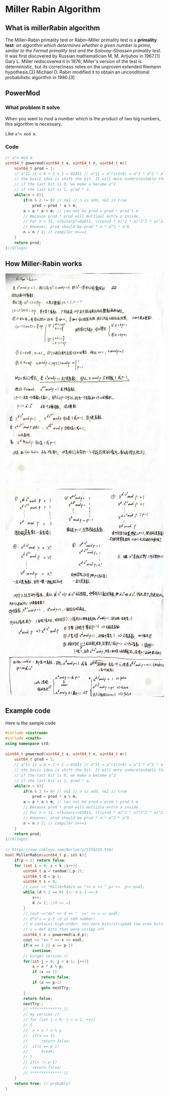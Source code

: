 # Miller Rabin Algorithm


## What is millerRabin algorithm

The Miller–Rabin primality test or Rabin–Miller primality test is a **primality test**: _an algorithm which determines whether a given number is prime, similar to the Fermat primality test and the Solovay–Strassen primality test._ It was first discovered by Russian mathematician M. M. Artjuhov in 1967.[1] Gary L. Miller rediscovered it in 1976; Miller's version of the test is deterministic, but its correctness relies on the unproven extended Riemann hypothesis.[2] Michael O. Rabin modified it to obtain an unconditional probabilistic algorithm in 1980.[3]

## PowerMod

### What problem it solve

When you want to mod a number which is the product of two big numbers, this algorithm is necessary.

Like `a^n mod m`.

### Code

```cpp
// a^n mod m
uint64_t powermod(uint64_t a, uint64_t n, uint64_t m){
	uint64_t prod = 1;
	// a^11 11 = 8 + 2 + 1 = 01011 // a^11 = a^(1+2+8) = a^1 * a^2 * a^8
	// the basic idea is shift the bit. It will more understandable than odd/even number.
	// if the last bit is 0, we make a become a^2.
	// if the last bit is 1, prod * a.
	while(n > 0){
		if(n % 2 != 0) // n&1 // n is odd, n&1 is true
			prod = prod * a % m;
		a = a * a % m; // can not be prod = prod * prod % m
		// Because prod * prod will multipul extra a inside.
		// For n = 11, n(binary)=01011, (((prod * a)^2 * a)^2^2 * a)^2. this is wrong
		// However, prod should be prod * a * a^2 * a^8.
		n = n / 2; // compiler n>>=1
	}
	return prod;
}//O(logn)
```

## How Miller-Rabin works

![millerRabin1](/images/2020-01-13-miller-rabin/millerRabin1.jpeg)

![millerRabin2](/images/2020-01-13-miller-rabin/millerRabin2.jpeg)

## Example code

Here is the sample code

```cpp
#include <iostream>
#include <cmath>
using namespace std;

uint64_t powermod(uint64_t a, uint64_t n, uint64_t m){
	uint64_t prod = 1;
	// a^11 11 = 8 + 2 + 1 = 01011 // a^11 = a^(1+2+8) = a^1 * a^2 * a^8
	// the basic idea is shift the bit. It will more understandable than odd/even number.
	// if the last bit is 0, we make a become a^2.
	// if the last bit is 1, prod * a.
	while(n > 0){
		if(n % 2 != 0) // n&1 // n is odd, n&1 is true
			prod = prod * a % m;
		a = a * a % m; // can not be prod = prod * prod % m
		// Because prod * prod will multiple extra a inside.
		// For n = 11, n(binary)=01011, (((prod * a)^2 * a)^2^2 * a)^2. this is wrong
		// However, prod should be prod * a * a^2 * a^8.
		n = n / 2; // compiler n>>=1
	}
	return prod;
}//O(logn)

// https://www.cnblogs.com/Norlan/p/5350243.html
bool MillerRabin(uint64_t p, int k){
	if(p < 2) return false;
	for (int i = 0; i < k ;i++){
		uint64_t a = random(2,p-2);
		uint64_t d = p-1;
		uint64_t s = 0;
		// cout << "MillerRabin a= "<< a << " p="<<	 p<< endl;
		while (d % 2 == 0) {// d & 1 == 0
			s++;
			d /= 2; //d >> =1
		}
		// cout <<"d=" << d << "  s=" << s << endl;
		// d*2^s = p-1 (d is odd number)
		// d contains high-order, non-zero bits(stripedd low zreo bits off)
		// s = #of bits that were stripp off
		uint64_t x = powermod(a,d,p);
		cout << "x= " << x << endl;
		if(x == 1 || x == p-1)
			continue;
		// kurger version //
		for(int j = 0; j < s-1; j++){
			x = x * x % p;
			if (x == 1)
				return false;
			if (x == p-1)
				goto nextTry;
		}
		return false;
		nextTry:;
		// ************** //
		// my version //
		// for (int j = 0; j < s-1; ++j)
		// {
		// 	x = x * x % p
		// 	if(x == 1)
		// 		return false;
		// 	if(x == p-1)
		// 		break;
		// }
		// if(x != p-1)
		// 	return false;
		// ************** //
	}
	return true; // probably?
}

```

